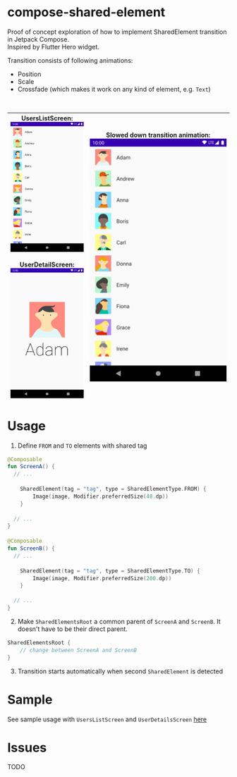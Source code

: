 # compose-shared-element
Proof of concept exploration of how to implement SharedElement transition in Jetpack Compose.  
Inspired by Flutter Hero widget.  

Transition consists of following animations:
- Position
- Scale
- Crossfade (which makes it work on any kind of element, e.g. `Text`)
<br>

| **UsersListScreen**:<br><img src="screenshots/UsersListScreen.png" alt="UsersListScreen" width="180"/><br><br>**UserDetailScreen**:<br><img src="screenshots/UserDetailsScreen.png" alt="UserDetailScreen" width="180"/> | Slowed down transition animation:<br><img src="screenshots/TransitionAnimation.gif" alt="TransitionAnimation" width="390"/> |
| --- | --- |


# Usage
1. Define `FROM` and `TO` elements with shared tag
```kotlin
@Composable
fun ScreenA() {
  // ...
  
    SharedElement(tag = "tag", type = SharedElementType.FROM) {
        Image(image, Modifier.preferredSize(48.dp))
    }
  
  // ...
}

@Composable
fun ScreenB() {
  // ...
  
    SharedElement(tag = "tag", type = SharedElementType.TO) {
        Image(image, Modifier.preferredSize(200.dp))
    }
    
  // ...
}
```

2. Make `SharedElementsRoot` a common parent of `ScreenA` and `ScreenB`. It doesn't have to be their direct parent.  
```kotlin
SharedElementsRoot {
    // change between ScreenA and ScreenB
}
```

3. Transition starts automatically when second `SharedElement` is detected

# Sample
See sample usage with `UsersListScreen` and `UserDetailsScreen` [here](sample/src/main/java/com/mobnetic/compose/sharedelement/sample/MainActivity.kt)

# Issues
TODO
